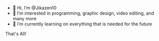 - 👋 Hi, I’m @Jikazen10
- 👀 I’m interested in programming, graphic design, video editing, and many more
- 🌱 I’m currently learning on everything that is needed for the future

That's All!
